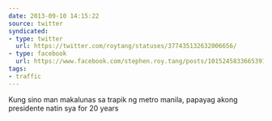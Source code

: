 ```yaml
---
date: 2013-09-10 14:15:22
source: twitter
syndicated:
- type: twitter
  url: https://twitter.com/roytang/statuses/377435132632006656/
- type: facebook
  url: https://www.facebook.com/stephen.roy.tang/posts/10152458336653912
tags:
- traffic
---
```


Kung sino man makalunas sa trapik ng metro manila, papayag akong presidente natin sya for 20 years